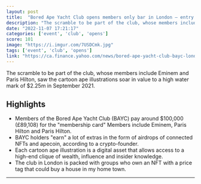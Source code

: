 ```yaml
---
layout: post
title:  "Bored Ape Yacht Club opens members only bar in London – entry will cost you $100,000"
description: "The scramble to be part of the club, whose members include Eminem and Paris Hilton, saw the cartoon ape illustrations soar in value to a high water mark of $2.25m in September 2021."
date: "2022-11-07 17:21:17"
categories: ['event', 'club', 'opens']
score: 101
image: "https://i.imgur.com/7USDCmk.jpg"
tags: ['event', 'club', 'opens']
link: "https://ca.finance.yahoo.com/news/bored-ape-yacht-club-bayc-london-bar-event-112233900.html"
---
```


The scramble to be part of the club, whose members include Eminem and Paris Hilton, saw the cartoon ape illustrations soar in value to a high water mark of $2.25m in September 2021.

## Highlights

- Members of the Bored Ape Yacht Club (BAYC) pay around $100,000 (£89,108) for the "membership card" Members include Eminem, Paris Hilton and Paris Hilton.
- BAYC holders "earn" a lot of extras in the form of airdrops of connected NFTs and apecoin, according to a crypto-founder.
- Each cartoon ape illustration is a digital asset that allows access to a high-end clique of wealth, influence and insider knowledge.
- The club in London is packed with groups who own an NFT with a price tag that could buy a house in my home town.

---
